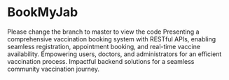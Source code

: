 # BookMyJab
Please change the branch to master to view the code
Presenting a comprehensive vaccination booking system with RESTful APIs, enabling seamless registration, appointment booking, and real-time vaccine availability. Empowering users, doctors, and administrators for an efficient vaccination process. Impactful backend solutions for a seamless community vaccination journey.
